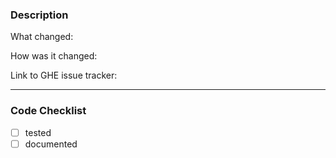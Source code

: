 ### Description
What changed:

How was it changed:

Link to GHE issue tracker: 

---

### Code Checklist
- [ ] tested
- [ ] documented
